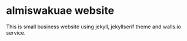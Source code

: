 # almiswakuae website

This is small business website using jekyll, jekyllserif theme and walls.io service.
